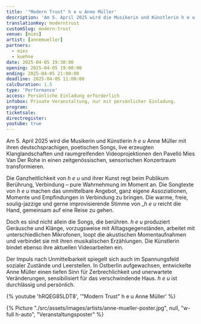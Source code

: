 ```yaml
---
title: '"Modern Trust" h e u Anne Müller'
description: 'Am 5. April 2025 wird die Musikerin und Künstlerin h e u Anne Müller den Pavelló Mies Van Der Rohe in einen zeitgenössischen, sensorischen Konzertraum transformieren.'
translationKey: moderntrust
customSlug: modern-trust
venue: [mies]
artist: [annemueller]
partners:
  - mies
  - kuehne
date: 2025-04-05 19:30:00
opening: 2025-04-05 19:00:00
ending: 2025-04-05 21:00:00
deadline: 2025-04-05 11:00:00
calcDuration: 1.5
type: 'Performance'
access: Persönliche Einladung erforderlich
infobox: Private Veranstaltung, nur mit persönlicher Einladung.
program:
ticketsale:
directregister:
youtube: true
---
```


Am 5. April 2025 wird die Musikerin und Künstlerin _h e u_ Anne Müller mit ihren deutschsprachigen, poetischen Songs, live erzeugten Klanglandschaften und raumgreifenden Videoprojektionen den Pavelló Mies Van Der Rohe in einen zeitgenössischen, sensorischen Konzertraum transformieren.

Die Ganzheitlichkeit von _h e u_ und ihrer Kunst regt beim Publikum Berührung, Verbindung – pure Wahrnehmung im Moment an. Die Songtexte von _h e u_ machen das unmittelbare Angebot, ganz eigene Assoziationen, Momente und Empfindungen in Verbindung zu bringen. Die warme, freie, soulig-jazzige und gerne improvisierende Stimme von \__h e u_ reicht die Hand, gemeinsam auf eine Reise zu gehen.

Doch es sind nicht allein die Songs, die berühren. _h e u_ produziert Geräusche und Klänge, vorzugsweise mit Alltagsgegenständen, arbeitet mit unterschiedlichen Mikrofonen, loopt die akustischen Momentaufnahmen und verbindet sie mit ihren musikalischen Erzählungen. Die Künstlerin bindet ebenso ihre aktuellen Videoarbeiten ein.

Der Impuls nach Unmittelbarkeit spiegelt sich auch im Spannungsfeld sozialer Zustände und Leerstellen. In Ostberlin aufgewachsen, entwickelte Anne Müller einen tiefen Sinn für
Zerbrechlichkeit und unerwartete Veränderungen, sensibilisiert für das verschwindende Haus. _h e u_ ist durchlässig und persönlich.

{% youtube 'hRQEG85LDT8', '"Modern Trust" h e u Anne Müller' %}

{% Picture "./src/assets/images/artists/anne-mueller-poster.jpg", null, "w-full h-auto", "Veranstaltungsposter" %}
